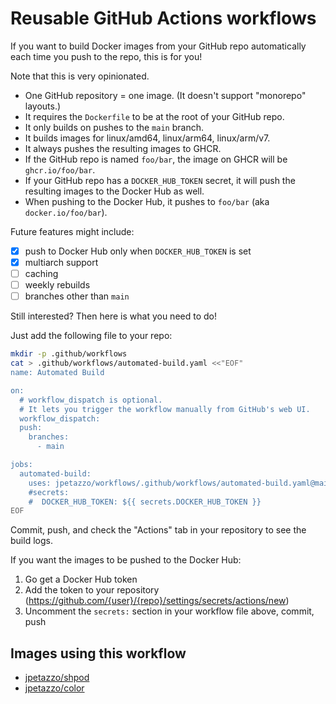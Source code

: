 # Reusable GitHub Actions workflows

If you want to build Docker images from your GitHub repo
automatically each time you push to the repo, this is for you!

Note that this is very opinionated.

- One GitHub repository = one image. (It doesn't support "monorepo" layouts.)
- It requires the `Dockerfile` to be at the root of your GitHub repo.
- It only builds on pushes to the `main` branch.
- It builds images for linux/amd64, linux/arm64, linux/arm/v7.
- It always pushes the resulting images to GHCR.
- If the GitHub repo is named `foo/bar`, the image on GHCR will be `ghcr.io/foo/bar`.
- If your GitHub repo has a `DOCKER_HUB_TOKEN` secret, it will push the resulting images to the Docker Hub as well.
- When pushing to the Docker Hub, it pushes to `foo/bar` (aka `docker.io/foo/bar`).

Future features might include:

- [X] push to Docker Hub only when `DOCKER_HUB_TOKEN` is set
- [X] multiarch support
- [ ] caching
- [ ] weekly rebuilds
- [ ] branches other than `main`

Still interested? Then here is what you need to do!

Just add the following file to your repo:

```bash
mkdir -p .github/workflows
cat > .github/workflows/automated-build.yaml <<"EOF"
name: Automated Build

on:
  # workflow_dispatch is optional.
  # It lets you trigger the workflow manually from GitHub's web UI.
  workflow_dispatch:
  push:
    branches:
      - main

jobs:
  automated-build:
    uses: jpetazzo/workflows/.github/workflows/automated-build.yaml@main
    #secrets:
    #  DOCKER_HUB_TOKEN: ${{ secrets.DOCKER_HUB_TOKEN }}
EOF
```

Commit, push, and check the "Actions" tab in your repository to see the build logs.

If you want the images to be pushed to the Docker Hub:

1. Go get a Docker Hub token
2. Add the token to your repository (https://github.com/{user}/{repo}/settings/secrets/actions/new)
3. Uncomment the `secrets:` section in your workflow file above, commit, push

## Images using this workflow

- [jpetazzo/shpod](/jpetazzo/shpod)
- [jpetazzo/color](/jpetazzo/color)
